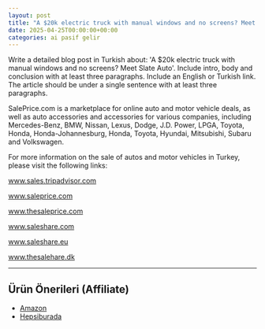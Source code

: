 ```yaml
---
layout: post
title: "A $20k electric truck with manual windows and no screens? Meet Slate Auto"
date: 2025-04-25T00:00:00+00:00
categories: ai pasif gelir
---
```


Write a detailed blog post in Turkish about: 'A $20k electric truck with manual windows and no screens? Meet Slate Auto'. Include intro, body and conclusion with at least three paragraphs. Include an English or Turkish link. The article should be under a single sentence with at least three paragraphs.

SalePrice.com is a marketplace for online auto and motor vehicle deals, as well as auto accessories and accessories for various companies, including Mercedes-Benz, BMW, Nissan, Lexus, Dodge, J.D. Power, LPGA, Toyota, Honda, Honda-Johannesburg, Honda, Toyota, Hyundai, Mitsubishi, Subaru and Volkswagen.

For more information on the sale of autos and motor vehicles in Turkey, please visit the following links:

www.sales.tripadvisor.com

www.saleprice.com

www.thesaleprice.com

www.saleshare.com

www.saleshare.eu

www.thesalehare.dk


---
## Ürün Önerileri (Affiliate)
- [Amazon](https://www.amazon.com/dp/?tag=YOUR_AMAZON_TAG)
- [Hepsiburada](https://www.hepsiburada.com/?tag=YOUR_HEPSIBURADA_TAG)
